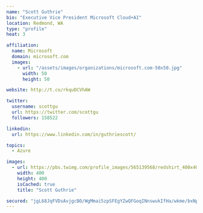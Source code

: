 ```yaml
---
name: "Scott Guthrie"
bio: "Executive Vice President Microsoft Cloud+AI"
location: Redmond, WA
type: "profile"
heat: 3

affiliation:
  name: Microsoft
  domain: microsoft.com
  images:
    - url: "/assets/images/organizations/microsoft.com-50x50.jpg"
      width: 50
      height: 50

website: http://t.co/rkquDCVhAW

twitter:
  username: scottgu
  url: https://twitter.com/scottgu
  followers: 158522

linkedin:
  url: https://www.linkedin.com/in/guthriescott/

topics:
  - Azure

images:
  - url: https://pbs.twimg.com/profile_images/565139568/redshirt_400x400.jpg
    width: 400
    height: 400
    isCached: true
    title: "Scott Guthrie"

secured: "jgL68JqFVDsAvjgcBO/WgMmai5zpSFEgYZwQFGoqINnswukIfHa/wkme/bxNpSQUibuJdmE28qHgnipgmyW7/PX1ywigcGYHN/ZPOUWaP7e/BNdhC4lwD3l+6hGl7sJqNI+FxKls5F3j+9clJNsKdkr0RccjETAa+deA7GrhwGnbiC8UbfzJCpHc7fwVV2e57Yz/snI2uO9B0VQ8rQQE+zPbv9yON38GBb4gEekIx6gCRNGeyAdXlW0PizuVe058OiZaXQMs2EkKE79IUSZT01/56bNDOdBN8fg64QbV5ShJ7KQUP2JrP+YHT+Pz/w7CL4f0v65tk4ARTFDGURpsQrsX4hqdJJqrdblXXZGqrY8fRtXs/VWXFkuPzHk7uSp3+Wo8aiC1BDuHaeIVGHomaS792rLGWXN4LbSFvSwU1xk=;SxBP0M2c8WQLO5xEUzvXJg=="
---
```


